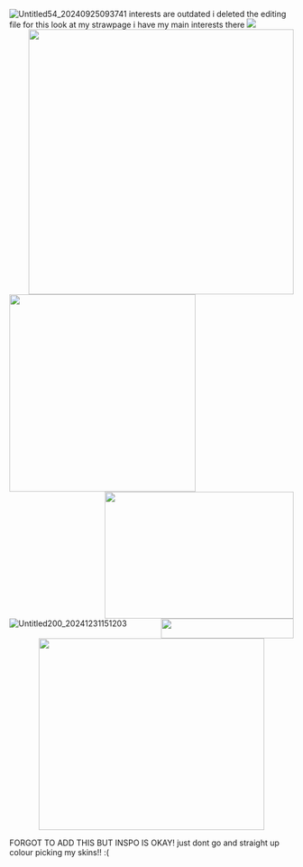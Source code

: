 ![Untitled54_20240925093741](https://github.com/user-attachments/assets/58de0f36-2dbc-4710-8d6f-cf00232e42a7)
interests are outdated i deleted the editing file for this look at my strawpage i have my main interests there
[<img src="https://i.imgur.com/5uGebMw.png">](https://taurtls.straw.page)
<img align="right" width="470" height="470" src="https://i.imgur.com/DtE31ag.png">
<img align="left" width="330" height="350" src="https://i.imgur.com/qJMNBOb.png">
<img align="right" width="335" height="225" src="https://i.imgur.com/xs7vq8L.png">
<img align="right" width="235" height="35" src="https://i.imgur.com/9q7vLY1.gif">
![Untitled200_20241231151203](https://github.com/user-attachments/assets/ec8118ef-73c3-456f-9171-677ca29dc0a6)

<p align="center">
  <img width="400" height="340" src="https://i.imgur.com/3mthLN6.png">
</p>


FORGOT TO ADD THIS BUT INSPO IS OKAY! just dont go and straight up colour picking my skins!! :( 
